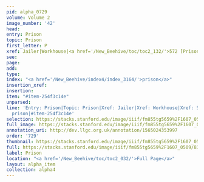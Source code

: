 ```yaml
---
pid: alpha_0729
volume: Volume 2
image_number: '42'
head: 
entry: Prison
topic: Prison
first_letter: P
xref: Jailer|Workhouse|<a href='/New_Beehive/toc/toc2_132/'>572 [Prison]</a>
see: 
page: 
add: 
type: 
index: "<a href='/New_Beehive/index4/index_3164/'>prison</a>"
insertion_xref: 
insertion: 
item: "#item-254f3c14e"
unparsed: 
line: 'Entry: Prison|Topic: Prison|Xref: Jailer|Xref: Workhouse|Xref: 572 [Prison]|Index:
  prison|#item-254f3c14e'
selection: https://stacks.stanford.edu/image/iiif/fm855tg5659%2F1607_0509/838,4595,2929,470/full/0/default.jpg
full_image: https://stacks.stanford.edu/image/iiif/fm855tg5659%2F1607_0509/full/full/0/default.jpg
annotation_uri: http://dev.llgc.org.uk/annotation/1565024353997
order: '729'
thumbnail: https://stacks.stanford.edu/image/iiif/fm855tg5659%2F1607_0509/838,4595,600,180/250,/0/default.jpg
full: https://stacks.stanford.edu/image/iiif/fm855tg5659%2F1607_0509/838,4595,2929,470/full/0/default.jpg
label: Prison
location: "<a href='/New_Beehive/toc/toc2_032/'>Full Page</a>"
layout: alpha_item
collection: alpha4
---
```

